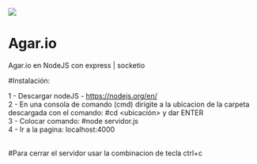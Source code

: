 
![](https://img.shields.io/github/stars/JuanseMastrangelo/Agar.io)

# Agar.io
Agar.io en NodeJS con express | socketio


#Instalación:

  1 - Descargar nodeJS - https://nodejs.org/en/ <br>
  2 - En una consola de comando (cmd) dirigite a la ubicacion de la carpeta descargada con el comando: #cd <ubicación> y dar ENTER <br>
  3 - Colocar comando: #node servidor.js <br>
  4 - Ir a la pagina: localhost:4000 <br>
  
  
  <br>
  #Para cerrar el servidor usar la combinacion de tecla ctrl+c
